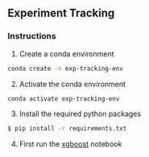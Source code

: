 ## Experiment Tracking

### Instructions
1. Create a conda environment
```bash
conda create -n exp-tracking-env
```

2. Activate the conda environment
```bash
conda activate exp-tracking-env
```

3. Install the required python packages
```bash
$ pip install -r requirements.txt
```
4. First run the [xgboost](exp_tracking/xgboost.ipynb) notebook

